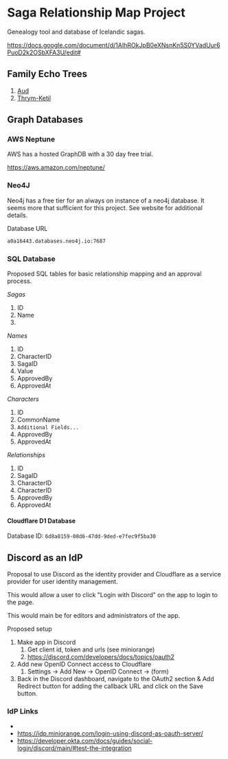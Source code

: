 # Saga Relationship Map Project

Genealogy tool and database of Icelandic sagas. 

https://docs.google.com/document/d/1AIhROkJpB0eXNsnKn5S0YVadUur6PuoD2k2OSbXFA3U/edit#



## Family Echo Trees

1. [Aud](https://www.familyecho.com/?p=START&c=10pi2u1pfw1&f=704631213868810681)
2. [Thrym-Ketil](https://familyecho.com/?p=START&c=14ojogfpxfl&f=794147246474149859)


## Graph Databases

### AWS Neptune

AWS has a hosted GraphDB with a 30 day free trial. 

https://aws.amazon.com/neptune/
### Neo4J 

Neo4j has a free tier for an always on instance of a neo4j database. It seems more that sufficient for this project. See website for additional details.

Database URL 

```txt
a0a16443.databases.neo4j.io:7687
```

### SQL Database

Proposed SQL tables for basic relationship mapping and an approval process.

_Sagas_

1. ID
2. Name
3. <Additional Fields>

_Names_

1. ID
2. CharacterID
3. SagaID
4. Value
5. ApprovedBy
6. ApprovedAt

_Characters_

1. ID
2. CommonName
3. `Additional Fields...`
4. ApprovedBy
5. ApprovedAt

_Relationships_

1. ID
2. SagaID
3. CharacterID
4. CharacterID
5. ApprovedBy
6. ApprovedAt


#### Cloudflare D1 Database

Database ID: `6d8a8159-08d6-47dd-9ded-e7fec9f5ba30`


## Discord as an IdP

Proposal to use Discord as the identity provider and Cloudflare as a service provider for user identity management. 

This would allow a user to click "Login with Discord" on the app to login to the page. 

This would main be for editors and administrators of the app. 

Proposed setup

1. Make app in Discord 
   1. Get client id, token and urls (see miniorange)
   2. https://discord.com/developers/docs/topics/oauth2
2. Add new OpenID Connect access to Cloudflare
   1. Settings → Add New → OpenID Connect → (form)
3. Back in the Discord dashboard, navigate to the OAuth2 section & Add Redirect button for adding the callback URL and click on the Save button.

### IdP Links

- 
- https://idp.miniorange.com/login-using-discord-as-oauth-server/
- https://developer.okta.com/docs/guides/social-login/discord/main/#test-the-integration